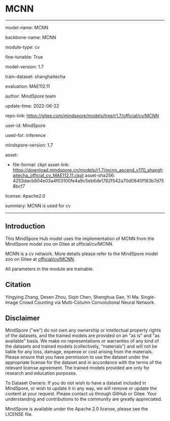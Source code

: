 # MCNN

---

model-name: MCNN

backbone-name: MCNN

module-type: cv

fine-tunable: True

model-version: 1.7

train-dataset: shanghaitecha

evaluation: MAE112.11

author: MindSpore team

update-time: 2022-06-22

repo-link: <https://gitee.com/mindspore/models/tree/r1.7/official/cv/MCNN>

user-id: MindSpore

used-for: inference

mindspore-version: 1.7

asset:

-
    file-format: ckpt
    asset-link: <https://download.mindspore.cn/models/r1.7/mcnn_ascend_v170_shanghaitecha_official_cv_MAE112.11.ckpt>
    asset-sha256: 4253dacb804e03a4f03100fe4a9c5eb6de1782f542a70d0840f183b7d758bcf7

license: Apache2.0

summary: MCNN is used for cv

---

## Introduction

This MindSpore Hub model uses the implementation of MCNN from the MindSpore model zoo on Gitee at official/cv/MCNN.

MCNN is a cv network. More details please refer to the MindSpore model zoo on Gitee at [official/cv/MCNN](https://gitee.com/mindspore/models/blob/r1.7/official/cv/MCNN/README.md).

All parameters in the module are trainable.

## Citation

Yingying Zhang, Desen Zhou, Siqin Chen, Shenghua Gao, Yi Ma. Single-Image Crowd Counting via Multi-Column Convolutional Neural Network.

## Disclaimer

MindSpore ("we") do not own any ownership or intellectual property rights of the datasets, and the trained models are provided on an "as is" and "as available" basis. We make no representations or warranties of any kind of the datasets and trained models (collectively, “materials”) and will not be liable for any loss, damage, expense or cost arising from the materials. Please ensure that you have permission to use the dataset under the appropriate license for the dataset and in accordance with the terms of the relevant license agreement. The trained models provided are only for research and education purposes.

To Dataset Owners: If you do not wish to have a dataset included in MindSpore, or wish to update it in any way, we will remove or update the content at your request. Please contact us through GitHub or Gitee. Your understanding and contributions to the community are greatly appreciated.

MindSpore is available under the Apache 2.0 license, please see the LICENSE file.
